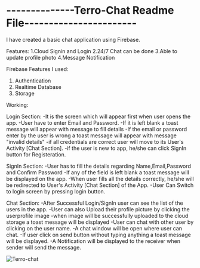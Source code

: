 # --------------Terro-Chat Readme File-----------------------

I have created a basic chat application using Firebase.

Features:
1.Cloud Signin and Login
2.24/7 Chat can be done
3.Able to update profile photo
4.Message Notification

Firebase Features I used:
1. Authentication
2. Realtime Database
3. Storage

Working:

Login Section:
-It is the screen which will appear first when user opens the app.
-User have to enter Email and Password.
-If it is left blank a toast message will appear with message to fill details
-If the email or password enter by the user is wrong a toast message will appear with message "invalid details"
-if all credentials are correct user will move to its User's Activity [Chat Section].
-if the user is new to app, he/she can click SignIn button for Registeration.

SignIn Section:
-User has to fill the details regarding Name,Email,Password and Confirm Password
-If any of the field is left blank a toast message will be displayed on the app.
-When user fills all the details correctly, he/she will be redirected to User's Activity [Chat Section] of the App.
-User Can Switch to login screen by pressing login button.

Chat Section:
-After Successful Login/SignIn user can see the list of the users in the app.
-User can also Upload their profile picture by clicking the userprofile image
-when image will be successfully uploaded to the cloud storage a toast message will be displayed
-User can chat with other user by clicking on the user name.
-A chat window will be open where user can chat.
-If user click on send button without typing anything a toast message will be displayed.
-A Notification will be displayed to the receiver when sender will send the message.


![Terro-chat](https://user-images.githubusercontent.com/65763501/146199307-58df1494-440d-48e8-9fe6-5258356240c9.png)

